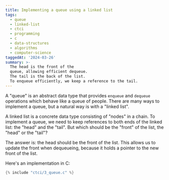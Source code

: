 ```yaml
---
title: Implementing a queue using a linked list
tags:
  - queue
  - linked-list
  - ctci
  - programming
  - c
  - data-structures
  - algorithms
  - computer-science
taggedAt: '2024-03-26'
summary: >-
  The head is the front of the
  queue, allowing efficient dequeue.
  The tail is the back of the list.
  To enqueue efficiently, we keep a reference to the tail.
---
```


A "queue" is an abstract data type
that provides `enqueue` and `dequeue` operations
which behave like a queue of people.
There are many ways to implement a queue,
but a natural way is with a "linked list".

A linked list is a concrete data type
consisting of "nodes" in a chain.
To implement a queue,
we need to keep references to both ends of the linked list:
the "head" and the "tail".
But which should be the "front" of the list,
the "head" or the "tail"?

The answer is:
the head should be the front of the list.
This allows us to update the front
when dequeueing,
because it holds a pointer to the new front of the list.

Here's an implementation in C:

```c
{% include "ctci/3_queue.c" %}
```
